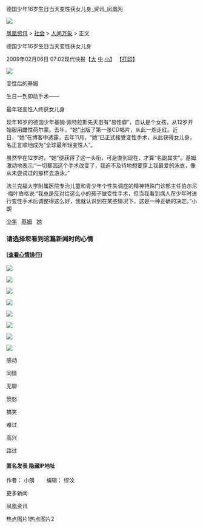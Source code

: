 德国少年16岁生日当天变性获女儿身\_资讯\_凤凰网

[![](http://img.ifeng.com/tres/pub_res/image/singlepage_v3/logo_news.gif)](http://news.ifeng.com)

[凤凰资讯](http://news.ifeng.com/) > [社会](http://news.ifeng.com/society/) > [人间万象](http://news.ifeng.com/society/2/) > 正文

德国少年16岁生日当天变性获女儿身

2009年02月06日 07:02现代快报【[大](javascript:zoomDoc\(16\);) [中](javascript:zoomDoc\(14\);) [小](javascript:zoomDoc\(12\);)】 【[打印](#)】

![](http://img.ifeng.com/hres/200902/06/07/946dd97d54f02817b5e1f8d4198f3646.jpg)

变性后的基姆

生日一到即动手术——

最年轻变性人终获女儿身

现年16岁的德国少年基姆·佩特拉斯先天患有“易性癖”，自认是个女孩，从12岁开始服用雌性荷尔蒙。去年，“她”出版了第一张CD唱片，从此一炮走红。近日，“她”在博客中透露，去年11月，“她”已正式接受变性手术，从此获得女儿身，名正言顺地成为“全球最年轻变性人”。

虽然早在12岁时，“她”便获得了这一头衔，可是直到现在，才算“名副其实”。基姆激动地表示:“一切都因这个手术改变了，我迫不及待地想要穿上我最爱的泳衣，像从未尝试过的那样去游泳。”

法兰克福大学附属医院专治儿童和青少年个性失调症的精神特殊门诊部主任伯尔尼·梅叶伯格说:“我总是反对给这么小的孩子做变性手术，但当我看到病人在少年时进行变性手术后调整得这么好，我就认识到在某些情况下，这是一种正确的决定。”小朗

[少年](#)   [基姆](#)   [她](#)  

### 请选择您看到这篇新闻时的心情

#### \[[查看心情排行](http://cmt.ifeng.com/leaveword/mood/mood_rank.jsp)\]

![](http://img.ifeng.com/tres/appres/images/mood/motion_01.gif)

![](http://img.ifeng.com/tres/appres/images/mood/motion_02.gif)

![](http://img.ifeng.com/tres/appres/images/mood/motion_03.gif)

![](http://img.ifeng.com/tres/appres/images/mood/motion_04.gif)

![](http://img.ifeng.com/tres/appres/images/mood/motion_05.gif)

![](http://img.ifeng.com/tres/appres/images/mood/motion_06.gif)

![](http://img.ifeng.com/tres/appres/images/mood/motion_07.gif)

![](http://img.ifeng.com/tres/appres/images/mood/motion_08.gif)

感动

同情

无聊

愤怒

搞笑

难过

高兴

路过

#### 匿名发表 隐藏IP地址

作者： 小朗　　 编辑： 缪汶

更多新闻

凤凰资讯

热点图片1热点图片2